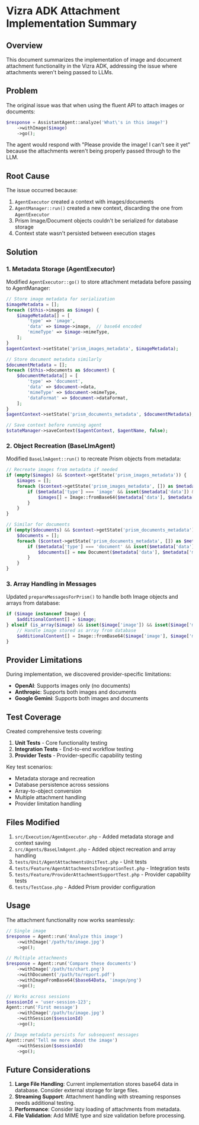 # Vizra ADK Attachment Implementation Summary

## Overview

This document summarizes the implementation of image and document attachment functionality in the Vizra ADK, addressing the issue where attachments weren't being passed to LLMs.

## Problem

The original issue was that when using the fluent API to attach images or documents:

```php
$response = AssistantAgent::analyze('What\'s in this image?')
    ->withImage($image)
    ->go();
```

The agent would respond with "Please provide the image! I can't see it yet" because the attachments weren't being properly passed through to the LLM.

## Root Cause

The issue occurred because:

1. `AgentExecutor` created a context with images/documents
2. `AgentManager::run()` created a new context, discarding the one from `AgentExecutor`
3. Prism Image/Document objects couldn't be serialized for database storage
4. Context state wasn't persisted between execution stages

## Solution

### 1. Metadata Storage (AgentExecutor)

Modified `AgentExecutor::go()` to store attachment metadata before passing to AgentManager:

```php
// Store image metadata for serialization
$imageMetadata = [];
foreach ($this->images as $image) {
    $imageMetadata[] = [
        'type' => 'image',
        'data' => $image->image,  // base64 encoded
        'mimeType' => $image->mimeType,
    ];
}
$agentContext->setState('prism_images_metadata', $imageMetadata);

// Store document metadata similarly
$documentMetadata = [];
foreach ($this->documents as $document) {
    $documentMetadata[] = [
        'type' => 'document',
        'data' => $document->data,
        'mimeType' => $document->mimeType,
        'dataFormat' => $document->dataFormat,
    ];
}
$agentContext->setState('prism_documents_metadata', $documentMetadata);

// Save context before running agent
$stateManager->saveContext($agentContext, $agentName, false);
```

### 2. Object Recreation (BaseLlmAgent)

Modified `BaseLlmAgent::run()` to recreate Prism objects from metadata:

```php
// Recreate images from metadata if needed
if (empty($images) && $context->getState('prism_images_metadata')) {
    $images = [];
    foreach ($context->getState('prism_images_metadata', []) as $metadata) {
        if ($metadata['type'] === 'image' && isset($metadata['data']) && isset($metadata['mimeType'])) {
            $images[] = Image::fromBase64($metadata['data'], $metadata['mimeType']);
        }
    }
}

// Similar for documents
if (empty($documents) && $context->getState('prism_documents_metadata')) {
    $documents = [];
    foreach ($context->getState('prism_documents_metadata', []) as $metadata) {
        if ($metadata['type'] === 'document' && isset($metadata['data']) && isset($metadata['mimeType'])) {
            $documents[] = new Document($metadata['data'], $metadata['mimeType'], $metadata['dataFormat'] ?? 'base64');
        }
    }
}
```

### 3. Array Handling in Messages

Updated `prepareMessagesForPrism()` to handle both Image objects and arrays from database:

```php
if ($image instanceof Image) {
    $additionalContent[] = $image;
} elseif (is_array($image) && isset($image['image']) && isset($image['mimeType'])) {
    // Handle image stored as array from database
    $additionalContent[] = Image::fromBase64($image['image'], $image['mimeType']);
}
```

## Provider Limitations

During implementation, we discovered provider-specific limitations:

- **OpenAI**: Supports images only (no documents)
- **Anthropic**: Supports both images and documents
- **Google Gemini**: Supports both images and documents

## Test Coverage

Created comprehensive tests covering:

1. **Unit Tests** - Core functionality testing
2. **Integration Tests** - End-to-end workflow testing
3. **Provider Tests** - Provider-specific capability testing

Key test scenarios:

- Metadata storage and recreation
- Database persistence across sessions
- Array-to-object conversion
- Multiple attachment handling
- Provider limitation handling

## Files Modified

1. `src/Execution/AgentExecutor.php` - Added metadata storage and context saving
2. `src/Agents/BaseLlmAgent.php` - Added object recreation and array handling
3. `tests/Unit/AgentAttachmentsUnitTest.php` - Unit tests
4. `tests/Feature/AgentAttachmentsIntegrationTest.php` - Integration tests
5. `tests/Feature/ProviderAttachmentSupportTest.php` - Provider capability tests
6. `tests/TestCase.php` - Added Prism provider configuration

## Usage

The attachment functionality now works seamlessly:

```php
// Single image
$response = Agent::run('Analyze this image')
    ->withImage('/path/to/image.jpg')
    ->go();

// Multiple attachments
$response = Agent::run('Compare these documents')
    ->withImage('/path/to/chart.png')
    ->withDocument('/path/to/report.pdf')
    ->withImageFromBase64($base64Data, 'image/png')
    ->go();

// Works across sessions
$sessionId = 'user-session-123';
Agent::run('First message')
    ->withImage('/path/to/image.jpg')
    ->withSession($sessionId)
    ->go();

// Image metadata persists for subsequent messages
Agent::run('Tell me more about the image')
    ->withSession($sessionId)
    ->go();
```

## Future Considerations

1. **Large File Handling**: Current implementation stores base64 data in database. Consider external storage for large files.
2. **Streaming Support**: Attachment handling with streaming responses needs additional testing.
3. **Performance**: Consider lazy loading of attachments from metadata.
4. **File Validation**: Add MIME type and size validation before processing.
